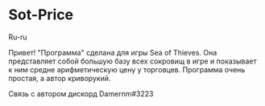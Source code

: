# Sot-Price
Ru-ru

Привет! "Программа" сделана для игры Sea of Thieves. Она представляет собой большую базу всех сокровищ в игре и показывает к ним средне арифметическую цену у торговцев. Программа очень простая, а автор криворукий.

Связь с автором дискорд Damernm#3223
